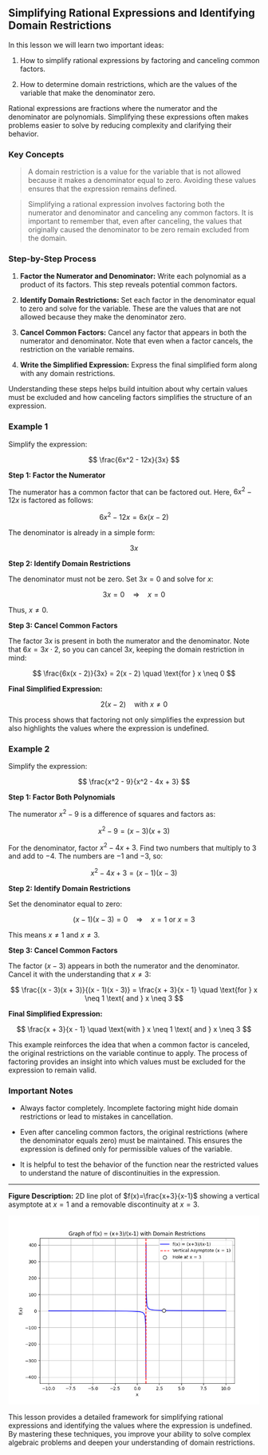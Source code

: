 ## Simplifying Rational Expressions and Identifying Domain Restrictions

In this lesson we will learn two important ideas:

1. How to simplify rational expressions by factoring and canceling common factors.

2. How to determine domain restrictions, which are the values of the variable that make the denominator zero.

Rational expressions are fractions where the numerator and the denominator are polynomials. Simplifying these expressions often makes problems easier to solve by reducing complexity and clarifying their behavior.

### Key Concepts

> A domain restriction is a value for the variable that is not allowed because it makes a denominator equal to zero. Avoiding these values ensures that the expression remains defined.

> Simplifying a rational expression involves factoring both the numerator and denominator and canceling any common factors. It is important to remember that, even after canceling, the values that originally caused the denominator to be zero remain excluded from the domain.

### Step-by-Step Process

1. **Factor the Numerator and Denominator:** Write each polynomial as a product of its factors. This step reveals potential common factors.

2. **Identify Domain Restrictions:** Set each factor in the denominator equal to zero and solve for the variable. These are the values that are not allowed because they make the denominator zero.

3. **Cancel Common Factors:** Cancel any factor that appears in both the numerator and denominator. Note that even when a factor cancels, the restriction on the variable remains.

4. **Write the Simplified Expression:** Express the final simplified form along with any domain restrictions.

Understanding these steps helps build intuition about why certain values must be excluded and how canceling factors simplifies the structure of an expression.

### Example 1

Simplify the expression: 

$$
\frac{6x^2 - 12x}{3x}
$$

**Step 1: Factor the Numerator**

The numerator has a common factor that can be factored out. Here, $6x^2 - 12x$ is factored as follows:

$$
6x^2 - 12x = 6x(x - 2)
$$

The denominator is already in a simple form:

$$
3x
$$

**Step 2: Identify Domain Restrictions**

The denominator must not be zero. Set $3x = 0$ and solve for $x$:

$$
3x = 0 \quad\Longrightarrow\quad x = 0
$$

Thus, $x \neq 0$.

**Step 3: Cancel Common Factors**

The factor $3x$ is present in both the numerator and the denominator. Note that $6x = 3x \cdot 2$, so you can cancel $3x$, keeping the domain restriction in mind:

$$
\frac{6x(x - 2)}{3x} = 2(x - 2) \quad \text{for } x \neq 0
$$

**Final Simplified Expression:**

$$
2(x - 2) \quad \text{with } x \neq 0
$$

This process shows that factoring not only simplifies the expression but also highlights the values where the expression is undefined.

### Example 2

Simplify the expression:

$$
\frac{x^2 - 9}{x^2 - 4x + 3}
$$

**Step 1: Factor Both Polynomials**

The numerator $x^2 - 9$ is a difference of squares and factors as:

$$
x^2 - 9 = (x - 3)(x + 3)
$$

For the denominator, factor $x^2 - 4x + 3$. Find two numbers that multiply to $3$ and add to $-4$. The numbers are $-1$ and $-3$, so:

$$
x^2 - 4x + 3 = (x - 1)(x - 3)
$$

**Step 2: Identify Domain Restrictions**

Set the denominator equal to zero:

$$
(x - 1)(x - 3) = 0 \quad\Longrightarrow\quad x = 1 \text{ or } x = 3
$$

This means $x \neq 1$ and $x \neq 3$.

**Step 3: Cancel Common Factors**

The factor $(x - 3)$ appears in both the numerator and the denominator. Cancel it with the understanding that $x \neq 3$:

$$
\frac{(x - 3)(x + 3)}{(x - 1)(x - 3)} = \frac{x + 3}{x - 1} \quad \text{for } x \neq 1 \text{ and } x \neq 3
$$

**Final Simplified Expression:**

$$
\frac{x + 3}{x - 1} \quad \text{with } x \neq 1 \text{ and } x \neq 3
$$

This example reinforces the idea that when a common factor is canceled, the original restrictions on the variable continue to apply. The process of factoring provides an insight into which values must be excluded for the expression to remain valid.

### Important Notes

- Always factor completely. Incomplete factoring might hide domain restrictions or lead to mistakes in cancellation.

- Even after canceling common factors, the original restrictions (where the denominator equals zero) must be maintained. This ensures the expression is defined only for permissible values of the variable.

- It is helpful to test the behavior of the function near the restricted values to understand the nature of discontinuities in the expression.

---

**Figure Description:** 2D line plot of $f(x)=\frac{x+3}{x-1}$ showing a vertical asymptote at $x=1$ and a removable discontinuity at $x=3$.

![2D line plot of the rational function $f(x)=\frac{x+3}{x-1}$ showing the vertical asymptote at $x=1$ and a removable discontinuity (hole) at $x=3$.](images/plot_1_07-01-lesson-simplifying-rational-expressions-and-identifying-domain-restrictions.md.png)

This lesson provides a detailed framework for simplifying rational expressions and identifying the values where the expression is undefined. By mastering these techniques, you improve your ability to solve complex algebraic problems and deepen your understanding of domain restrictions.